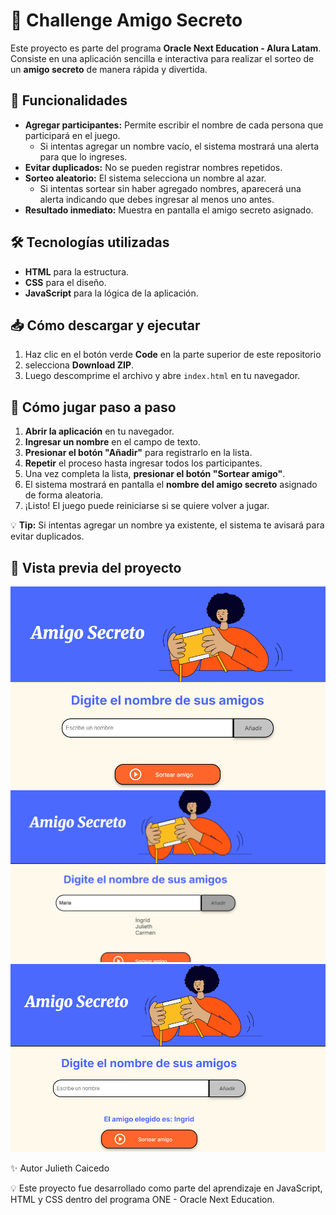 # 🎁 Challenge Amigo Secreto

Este proyecto es parte del programa **Oracle Next Education - Alura Latam**.  
Consiste en una aplicación sencilla e interactiva para realizar el sorteo de un **amigo secreto** de manera rápida y divertida.

## 🚀 Funcionalidades
- **Agregar participantes:** Permite escribir el nombre de cada persona que participará en el juego.
  - Si intentas agregar un nombre vacío, el sistema mostrará una alerta para que lo ingreses.  
- **Evitar duplicados:** No se pueden registrar nombres repetidos.
- **Sorteo aleatorio:** El sistema selecciona un nombre al azar.
  - Si intentas sortear sin haber agregado nombres, aparecerá una alerta indicando que debes ingresar al menos uno antes.  
- **Resultado inmediato:** Muestra en pantalla el amigo secreto asignado.

## 🛠️ Tecnologías utilizadas
- **HTML** para la estructura.
- **CSS** para el diseño.
- **JavaScript** para la lógica de la aplicación.

## 📥 Cómo descargar y ejecutar
1. Haz clic en el botón verde **Code** en la parte superior de este repositorio 
2. selecciona **Download ZIP**.  
3. Luego descomprime el archivo y abre `index.html` en tu navegador.

## 📖 Cómo jugar paso a paso
1. **Abrir la aplicación** en tu navegador.
2. **Ingresar un nombre** en el campo de texto.
3. **Presionar el botón "Añadir"** para registrarlo en la lista.
4. **Repetir** el proceso hasta ingresar todos los participantes.
5. Una vez completa la lista, **presionar el botón "Sortear amigo"**.
6. El sistema mostrará en pantalla el **nombre del amigo secreto** asignado de forma aleatoria.
7. ¡Listo! El juego puede reiniciarse si se quiere volver a jugar.

💡 **Tip:** Si intentas agregar un nombre ya existente, el sistema te avisará para evitar duplicados.


## 📸 Vista previa del proyecto
![Vista previa del proyecto](assets/juego-general.png)
![Vista previa del Ingreso de Amigos](assets/ingreso-de-amigos.png)
![Vista previa del Amigo Elegido](assets/amigo-elegido.png)


✨ Autor
Julieth Caicedo

💡 Este proyecto fue desarrollado como parte del aprendizaje en JavaScript, HTML y CSS dentro del programa ONE - Oracle Next Education.